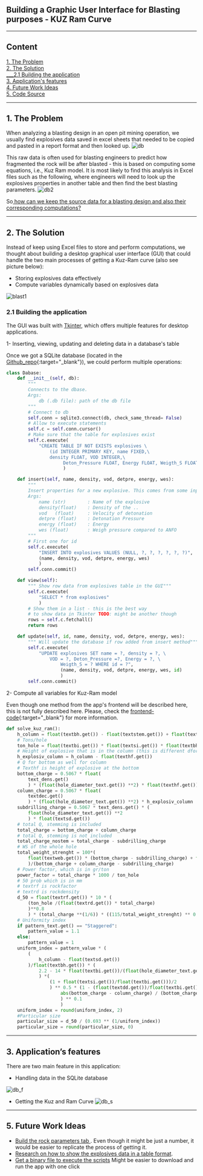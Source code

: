 ## Building a Graphic User Interface for Blasting purposes - KUZ Ram Curve

--- 

<h2> Content </h2>

[1. The Problem](#s2) <br>
[2. The Solution ](#s3) <br>
[___2.1 Building the application](#s4) <br>
[3. Application's features](#s5) <br>
[4. Future Work Ideas](#s6) <br>
[5. Code Source](#s7) <br>

----

<h2 id = "s2"> 1. The Problem </h2>

When analyzing a blasting design in an open pit mining operation, we usually find explosives data saved in excel sheets that needed to be copied and pasted in a report format and then looked up.
![db](https://user-images.githubusercontent.com/64980133/185801539-5027e567-62aa-4c26-8f20-7bea0f10fc92.png)

This raw data is often used for blasting engineers to predict how fragmented the rock will be after blasted - this is based on computing some equations, i.e., Kuz Ram model. It is most likely to find this analysis in Excel files such as the following, where engineers will need to look up the explosives properties in another table and then find the best blasting parameters.
![db2](https://user-images.githubusercontent.com/64980133/185801542-85b9a348-629a-4d86-9d94-572a02dfd3c6.png)

So<ins> how can we keep the source data for a blasting design and also their corresponding computations?</ins>

----

<h2 id = "s3"> 2. The Solution </h2>

Instead of keep using Excel files to store and perform computations, we thought about building a desktop graphical user interface (GUI) that could handle the two main processes of getting a Kuz-Ram curve (also see picture below):
*  Storing explosives data effectively
*  Compute variables dynamically based on explosives data

![blast1](https://user-images.githubusercontent.com/64980133/185801549-fb2ab967-c677-4de5-950f-7ec0427104e2.svg)

<h3 id = "s4"> 2.1 Building the application </h3>

The GUI was built with [Tkinter](https://docs.python.org/3/library/tkinter.html), which offers multiple features for desktop applications.

1- Inserting, viewing, updating and deleting data in a database's table

Once we got a SQLite database (located in the [Github_repo](https://github.com/luisflarota/Blasting_Project){:target="\_blank"}), we could perform multiple operations:

~~~python
class Dabase:
    def __init__(self, db):
        """
        Connects to the dbase.
        Args:
            db (.db file): path of the db file
        """
        # Connect to db 
        self.conn = sqlite3.connect(db, check_same_thread= False)
        # Allow to execute statements
        self.c = self.conn.cursor()
        # Make sure that the table for explosives exist
        self.c.execute(
            "CREATE TABLE IF NOT EXISTS explosives \
                (id INTEGER PRIMARY KEY, name FIXED,\
                density FLOAT, VOD INTEGER,\
                     Deton_Pressure FLOAT, Energy FLOAT, Weigth_S FLOAT)"
                     )

    def insert(self, name, density, vod, detpre, energy, wes):
        """
        Insert properties for a new explosive. This comes from some input boxes
        Args:
            name (str)        : Name of the explosive
            density(float)    : Density of the ..
            vod   (float)     : Velocity of detonation
            detpre (float)    : Detonation Pressure
            energy (float)    : Energy
            wes (float)       : Weigh pressure compared to ANFO
        """
        # First one for id
        self.c.execute(
            "INSERT INTO explosives VALUES (NULL, ?, ?, ?, ?, ?, ?)", 
            (name, density, vod, detpre, energy, wes)
            )
        self.conn.commit()

    def view(self):
        """ Show row data from explosives table in the GUI"""
        self.c.execute(
            "SELECT * from explosives"
            )
        # Show them in a list - this is the best way
        # to show data in Tkinter TODO: might be another though
        rows = self.c.fetchall()
        return rows   

    def update(self, id, name, density, vod, detpre, energy, wes):
        """ Will update the database if row added from insert method"""
        self.c.execute(
            "UPDATE explosives SET name = ?, density = ?, \
                VOD = ?, Deton_Pressure =?, Energy = ?, \
                    Weigth_S = ? WHERE id = ?", 
                    (name, density, vod, detpre, energy, wes, id)
                    )
        self.conn.commit()
~~~

2- Compute all variables for Kuz-Ram model

Even though one method from the app's frontend will be described here, this is not fully described here.
Please, check the [frontend-code](https://github.com/luisflarota/Blasting_Project/blob/master/frontend.py){:target="\_blank"} for more information.
~~~python
def solve_kuz_ram():
    h_column = float(textbh.get()) - float(textstem.get()) + float(textsd.get())
    # Tons/hole
    ton_hole = float(textbi.get()) * float(textsi.get()) * float(textbh.get()) * float(textrd.get())
    # Height of explosive that is in the column (this is different dfor the bottom)
    h_explosiv_column = h_column - float(texthf.get())
    # Q for bottom as well for column
    # Texthf is height of explosive at the bottom
    bottom_charge = 0.5067 * float(
        text_dens.get()
        ) * (float(hole_diameter_text.get()) **2) * float(texthf.get())
    column_charge = 0.5067 * float(
        textdec.get()
        ) * (float(hole_diameter_text.get()) **2) * h_explosiv_column
    subdrilling_charge = 0.5067 * text_dens.get() * (
        float(hole_diameter_text.get()) **2
        ) * float(textsd.get())
    # total Q, stemming is included
    total_charge = bottom_charge + column_charge
    # total Q, stemming is not included
    total_charge_nostem = total_charge - subdrilling_charge
    # WS of the whole hole
    total_weight_strenght = 100*(
        float(textweb.get()) * (bottom_charge - subdrilling_charge) + float(textwec.get()) * column_charge
        )/(bottom_charge + column_charge - subdrilling_charge)
    # Power factor, which is in gr/ton
    power_factor = total_charge * 1000 / ton_hole
    # 50 prob which is in mm
    # textrf is rockfactor
    # textrd is rockdensity
    d_50 = float(textrf.get()) * 10 * (
        (ton_hole /(float(textrd.get()) * total_charge)
        )**0.8
        ) * (total_charge **(1/6)) * ((115/total_weight_strenght) ** 0.633)
    # Uniformity index
    if pattern_text.get() == "Staggered":
        pattern_value = 1.1
    else:
        pattern_value = 1
    uniform_index = pattern_value * (
        (
            h_column - float(textsd.get())
        )/float(textbh.get()) * (
            2.2 - 14 * float(textbi.get())/(float(hole_diameter_text.get()) * 25.4)
            ) *(
                (1 + float(textsi.get())/float(textbi.get()))/2
                ) ** 0.5 * (1 - (float(textdd.get())/float(textbi.get()))) * (
                    abs(bottom_charge - column_charge) / (bottom_charge+column_charge) + 0.1
                    ) ** 0.1
                    )
    uniform_index = round(uniform_index, 2)
    #Particular size
    particular_size = d_50 / (0.693 ** (1/uniform_index))
    particular_size = round(particular_size, 0)
~~~

--- 

<h2 id = "s5"> 3. Application’s features </h2>

There are two main feature in this application:

* Handling data in the SQLite database

![db_f](https://user-images.githubusercontent.com/64980133/185801562-a66076ad-703a-4ea0-b323-af3bf8ec0b38.png)

* Getting the Kuz and Ram Curve
![db_s](https://user-images.githubusercontent.com/64980133/185801565-0618262a-b2d7-4fba-8307-7be16d0285fb.png)


---

<h2 id = "s6"> 5. Future Work Ideas </h2>

- <ins>Build the rock parameters tab </ins>. Even though it might be just a number, it would be easier to replicate the process of getting it.
- <ins>Research on how to show the explosives data in a table format</ins>.
- <ins>Get a binary file to execute the scripts</ins> Might be easier to download and run the app with one click
